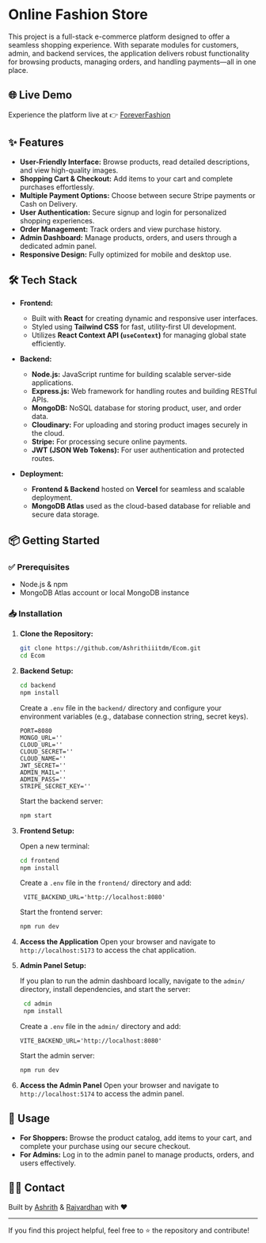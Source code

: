 # Online Fashion Store

This project is a full-stack e-commerce platform designed to offer a seamless shopping experience. With separate modules for customers, admin, and backend services, the application delivers robust functionality for browsing products, managing orders, and handling payments—all in one place.

## 🌐 Live Demo

Experience the platform live at 👉 [ForeverFashion](https://foreverfrontendfashion.vercel.app)

## ✨ Features

- **User-Friendly Interface:** Browse products, read detailed descriptions, and view high-quality images.
- **Shopping Cart & Checkout:** Add items to your cart and complete purchases effortlessly.
- **Multiple Payment Options:** Choose between secure Stripe payments or Cash on Delivery.
- **User Authentication:** Secure signup and login for personalized shopping experiences.
- **Order Management:** Track orders and view purchase history.
- **Admin Dashboard:** Manage products, orders, and users through a dedicated admin panel.
- **Responsive Design:** Fully optimized for mobile and desktop use.

## 🛠️ Tech Stack

- **Frontend:**
  - Built with **React** for creating dynamic and responsive user interfaces.
  - Styled using **Tailwind CSS** for fast, utility-first UI development.
  - Utilizes **React Context API (`useContext`)** for managing global state efficiently.


- **Backend:**
  - **Node.js:** JavaScript runtime for building scalable server-side applications.
  - **Express.js:** Web framework for handling routes and building RESTful APIs.
  - **MongoDB:** NoSQL database for storing product, user, and order data.
  - **Cloudinary:** For uploading and storing product images securely in the cloud.
  - **Stripe:** For processing secure online payments.
  - **JWT (JSON Web Tokens):** For user authentication and protected routes.

- **Deployment:**
  - **Frontend & Backend** hosted on **Vercel** for seamless and scalable deployment.
  - **MongoDB Atlas** used as the cloud-based database for reliable and secure data storage.


## 📦 Getting Started

### ✅ Prerequisites

- Node.js & npm
- MongoDB Atlas account or local MongoDB instance

### 📥 Installation

1. **Clone the Repository:**

   ```bash
   git clone https://github.com/Ashrithiiitdm/Ecom.git
   cd Ecom
   ```

2. **Backend Setup:**

   ```bash
   cd backend
   npm install
   ```

   Create a `.env` file in the `backend/` directory and configure your environment variables (e.g., database connection string, secret keys).
   ```env
   PORT=8080
   MONGO_URL=''
   CLOUD_URL=''
   CLOUD_SECRET=''
   CLOUD_NAME=''
   JWT_SECRET=''
   ADMIN_MAIL=''
   ADMIN_PASS=''
   STRIPE_SECRET_KEY=''
   ```

   Start the backend server:

   ```bash
   npm start
   ```

3. **Frontend Setup:**

   Open a new terminal:

   ```bash
   cd frontend
   npm install
   ```

    Create a `.env` file in the `frontend/` directory and add:

   ```env
    VITE_BACKEND_URL='http://localhost:8080'
   ```

    Start the frontend server:
  
    ```bash
    npm run dev
    ```
4. **Access the Application**
   Open your browser and navigate to `http://localhost:5173` to access the chat application.


5. **Admin Panel Setup:**

   If you plan to run the admin dashboard locally, navigate to the `admin/` directory, install dependencies, and start the server:

   ```bash
    cd admin
    npm install
   ```

    Create a `.env` file in the `admin/` directory and add:
    
    ```env
    VITE_BACKEND_URL='http://localhost:8080'
    ```
    Start the admin server:
    ```bash
    npm run dev
    ```
6. **Access the Admin Panel**
   Open your browser and navigate to `http://localhost:5174` to access the admin panel.

## 🚀 Usage

- **For Shoppers:** Browse the product catalog, add items to your cart, and complete your purchase using our secure checkout.
- **For Admins:** Log in to the admin panel to manage products, orders, and users effectively.

## 🙋‍♂️ Contact

Built by [Ashrith](https://github.com/Ashrithiiitdm) & [Rajvardhan](https://github.com/RajV95) with ❤️

---

If you find this project helpful, feel free to ⭐ the repository and contribute!

